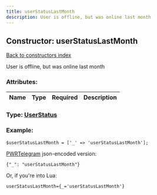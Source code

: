 ```yaml
---
title: userStatusLastMonth
description: User is offline, but was online last month
---
```

## Constructor: userStatusLastMonth  
[Back to constructors index](index.md)



User is offline, but was online last month

### Attributes:

| Name     |    Type       | Required | Description |
|----------|:-------------:|:--------:|------------:|



### Type: [UserStatus](../types/UserStatus.md)


### Example:

```
$userStatusLastMonth = ['_' => 'userStatusLastMonth'];
```  

[PWRTelegram](https://pwrtelegram.xyz) json-encoded version:

```
{"_": "userStatusLastMonth"}
```


Or, if you're into Lua:  


```
userStatusLastMonth={_='userStatusLastMonth'}

```


